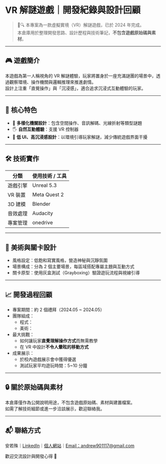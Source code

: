 # VR 解謎遊戲｜開發紀錄與設計回顧

> 🧠🔍 本專案為一款虛擬實境（VR）解謎遊戲，已於 2024 年完成。  
> 本倉庫用於整理開發思路、設計歷程與技術筆記，**不包含遊戲原始碼與素材**。

---

## 🎮 遊戲簡介

本遊戲為第一人稱視角的 VR 解謎體驗，玩家將置身於一座充滿謎團的場景中，透過觀察環境、操作機關與邏輯推理來推進劇情。  
設計上注重「直覺操作」與「沉浸感」，適合追求沉浸式互動體驗的玩家。

---

## 🧩 核心特色

- 🧠 **多樣化機關設計**：包含空間操作、音訊解碼、光線折射等類型謎題
- 🖐 **自然互動體驗**：支援 VR 控制器
- 🎨 **低 UI、高沉浸感設計**：以環境引導玩家解謎，減少傳統遊戲界面干擾

---

## 🛠️ 技術實作

| 分類         | 使用技術 / 工具           |
|--------------|----------------------------|
| 遊戲引擎     | Unreal 5.3      |
| VR 裝置      | Meta Quest 2                |
| 3D 建模      | Blender                     |
| 音效處理     | Audacity                     |
| 專案管理     | onedrive        |

---

## 🎨 美術與關卡設計

- 風格設定：低飽和寫實風格，營造神秘與沉靜氛圍  
- 場景構成：分為 2 個主要場景，每區域搭配專屬主題與互動方式  
- 關卡原型：使用灰盒測試（Grayboxing）驗證遊玩流程與視線引導



---

## 📈 開發過程回顧

- 專案期間：約 2 個禮拜（2024.05 ~ 2024.05）
- 團隊組成：
  - 程式：
  - 美術：
- 最大挑戰：
  - 如何讓玩家**直覺理解操作方式**而無需教學
  - 在 VR 中設計**不令人暈眩的移動方式**
- 成果展示：
  - 於校內遊戲展示會中獲得優選
  - 測試玩家平均遊玩時間：5~10 分鐘

---

## 🔒 關於原始碼與素材

本倉庫僅作為公開說明用途，不包含遊戲原始碼、素材與建置檔案。  
如需了解技術細節或進一步洽談展示，歡迎聯絡我。

---

## 📬 聯絡方式

安若殊｜[LinkedIn](https://www.linkedin.com/in/noveres/)｜[個人網站](https://noveres.github.io/)｜[Email：andrew901117@gmail.com](https://mail.google.com/mail/?view=cm&to=andrew901117@gmail.com)

歡迎交流設計與開發心得 🙌
